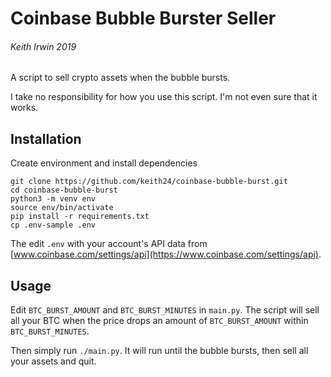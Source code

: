 # Coinbase Bubble Burster Seller
###### Keith Irwin 2019

A script to sell crypto assets when the bubble bursts.  

I take no responsibility for how you use this script.  I'm not even sure that it works.  

## Installation

Create environment and install dependencies

```
git clone https://github.com/keith24/coinbase-bubble-burst.git
cd coinbase-bubble-burst
python3 -m venv env
source env/bin/activate
pip install -r requirements.txt
cp .env-sample .env
```

The edit `.env` with your account's API data from [www.coinbase.com/settings/api](https://www.coinbase.com/settings/api).  

## Usage

Edit `BTC_BURST_AMOUNT` and `BTC_BURST_MINUTES` in `main.py`.  The script will sell all your BTC when the price drops an amount of `BTC_BURST_AMOUNT` within `BTC_BURST_MINUTES`.  

Then simply run `./main.py`.  It will run until the bubble bursts, then sell all your assets and quit.  
